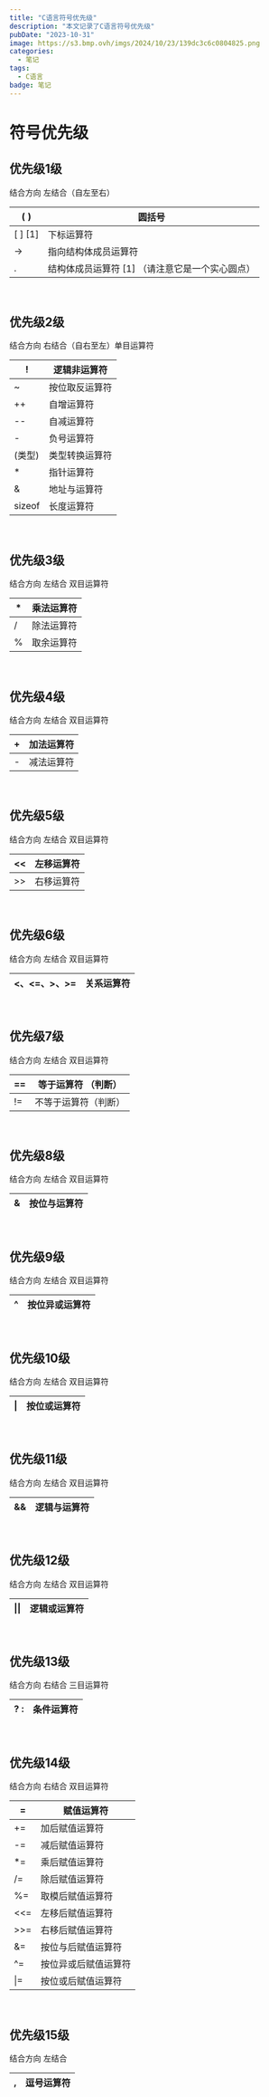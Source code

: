 ```yaml
---
title: "C语言符号优先级"
description: "本文记录了C语言符号优先级"
pubDate: "2023-10-31"
image: https://s3.bmp.ovh/imgs/2024/10/23/139dc3c6c0804825.png
categories:
  - 笔记
tags:
  - C语言
badge: 笔记
---
```


# 符号优先级

## 优先级1级

结合方向 左结合（自左至右）

| ( ) | 圆括号 |
| --- | --- |
| \[ \] \[1\] | 下标运算符 |
| \-> | 指向结构体成员运算符 |
| . | 结构体成员运算符 \[1\] （请注意它是一个实心圆点） |

 

## 优先级2级

结合方向 右结合（自右至左）单目运算符

| ! | 逻辑非运算符 |
| --- | --- |
| ~ | 按位取反运算符 |
| ++ | 自增运算符 |
| \-- | 自减运算符 |
| \- | 负号运算符 |
| (类型) | 类型转换运算符 |
| \* | 指针运算符 |
| & | 地址与运算符 |
| sizeof | 长度运算符 |

 

## 优先级3级

结合方向 左结合 双目运算符

| \* | 乘法运算符 |
| --- | --- |
| / | 除法运算符 |
| % | 取余运算符 |

 

## 优先级4级

结合方向 左结合 双目运算符

| + | 加法运算符 |
| --- | --- |
| \- | 减法运算符 |

 

## 优先级5级

结合方向 左结合 双目运算符

| << | 左移运算符 |
| --- | --- |
| \>> | 右移运算符 |

 

## 优先级6级

结合方向 左结合 双目运算符

| <、<=、>、>= | 关系运算符 |
| --- | --- |

 

## 优先级7级

结合方向 左结合 双目运算符

| \== | 等于运算符 （判断） |
| --- | --- |
| != | 不等于运算符（判断） |

 

## 优先级8级

结合方向 左结合 双目运算符

| & | 按位与运算符 |
| --- | --- |

 

## 优先级9级

结合方向 左结合 双目运算符

| ^ | 按位异或运算符 |
| --- | --- |

 

## 优先级10级

结合方向 左结合 双目运算符

| \| | 按位或运算符 |
| --- | --- |

 

## 优先级11级

结合方向 左结合 双目运算符

| && | 逻辑与运算符 |
| --- | --- |

 

## 优先级12级

结合方向 左结合 双目运算符

| \|\| | 逻辑或运算符 |
| --- | --- |

 

## 优先级13级

结合方向 右结合 三目运算符

| ? : | 条件运算符 |
| --- | --- |

 

## 优先级14级

结合方向 右结合 双目运算符

| \= | 赋值运算符 |
| --- | --- |
| += | 加后赋值运算符 |
| \-= | 减后赋值运算符 |
| \*= | 乘后赋值运算符 |
| /= | 除后赋值运算符 |
| %= | 取模后赋值运算符 |
| <<= | 左移后赋值运算符 |
| \>>= | 右移后赋值运算符 |
| &= | 按位与后赋值运算符 |
| ^= | 按位异或后赋值运算符 |
| \|= | 按位或后赋值运算符 |

 

## 优先级15级

结合方向 左结合

| , | 逗号运算符 |
| --- | --- |
